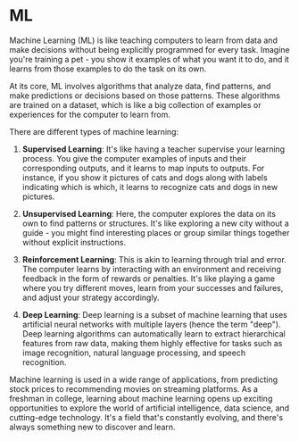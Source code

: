 # ML

Machine Learning (ML) is like teaching computers to learn from data and make decisions without being explicitly programmed for every task. Imagine you're training a pet - you show it examples of what you want it to do, and it learns from those examples to do the task on its own.

At its core, ML involves algorithms that analyze data, find patterns, and make predictions or decisions based on those patterns. These algorithms are trained on a dataset, which is like a big collection of examples or experiences for the computer to learn from. 

There are different types of machine learning:

1. **Supervised Learning**: It's like having a teacher supervise your learning process. You give the computer examples of inputs and their corresponding outputs, and it learns to map inputs to outputs. For instance, if you show it pictures of cats and dogs along with labels indicating which is which, it learns to recognize cats and dogs in new pictures.

2. **Unsupervised Learning**: Here, the computer explores the data on its own to find patterns or structures. It's like exploring a new city without a guide - you might find interesting places or group similar things together without explicit instructions.

3. **Reinforcement Learning**: This is akin to learning through trial and error. The computer learns by interacting with an environment and receiving feedback in the form of rewards or penalties. It's like playing a game where you try different moves, learn from your successes and failures, and adjust your strategy accordingly.

4. **Deep Learning**: Deep learning is a subset of machine learning that uses artificial neural networks with multiple layers (hence the term "deep"). Deep learning algorithms can automatically learn to extract hierarchical features from raw data, making them highly effective for tasks such as image recognition, natural language processing, and speech recognition.

Machine learning is used in a wide range of applications, from predicting stock prices to recommending movies on streaming platforms. As a freshman in college, learning about machine learning opens up exciting opportunities to explore the world of artificial intelligence, data science, and cutting-edge technology. It's a field that's constantly evolving, and there's always something new to discover and learn.
